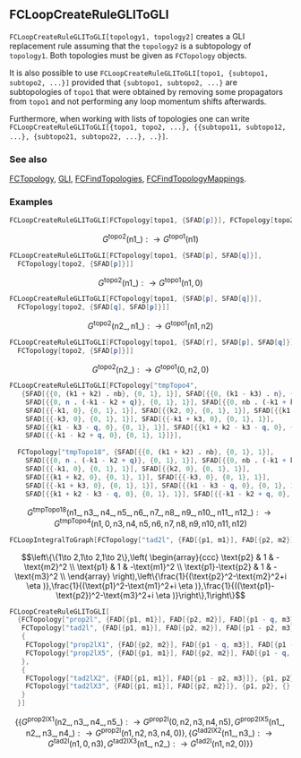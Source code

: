 ## FCLoopCreateRuleGLIToGLI

`FCLoopCreateRuleGLIToGLI[topology1, topology2]` creates a GLI replacement rule assuming that the `topology2` is a subtopology of `topology1`. Both topologies must be given as `FCTopology` objects.

It is also possible to use `FCLoopCreateRuleGLIToGLI[topo1, {subtopo1, subtopo2, ...}]` provided that `{subtopo1, subtopo2, ...}` are subtopologies of `topo1` that were obtained by removing some propagators from `topo1` and not performing any loop momentum shifts afterwards.

Furthermore, when working with lists of topologies one can write `FCLoopCreateRuleGLIToGLI[{topo1, topo2, ...}, {{subtopo11, subtopo12, ...}, {subtopo21, subtopo22, ...}, ..}]`.

### See also

[FCTopology](FCTopology), [GLI](GLI), [FCFindTopologies](FCFindTopologies), [FCFindTopologyMappings](FCFindTopologyMappings).

### Examples

```mathematica
FCLoopCreateRuleGLIToGLI[FCTopology[topo1, {SFAD[p]}], FCTopology[topo2, {SFAD[p]}]]
```

$$G^{\text{topo2}}(\text{n1$\_$}):\to G^{\text{topo1}}(\text{n1})$$

```mathematica
FCLoopCreateRuleGLIToGLI[FCTopology[topo1, {SFAD[p], SFAD[q]}], 
  FCTopology[topo2, {SFAD[p]}]]
```

$$G^{\text{topo2}}(\text{n1$\_$}):\to G^{\text{topo1}}(\text{n1},0)$$

```mathematica
FCLoopCreateRuleGLIToGLI[FCTopology[topo1, {SFAD[p], SFAD[q]}], 
  FCTopology[topo2, {SFAD[q], SFAD[p]}]]
```

$$G^{\text{topo2}}(\text{n2$\_$},\text{n1$\_$}):\to G^{\text{topo1}}(\text{n1},\text{n2})$$

```mathematica
FCLoopCreateRuleGLIToGLI[FCTopology[topo1, {SFAD[r], SFAD[p], SFAD[q]}], 
  FCTopology[topo2, {SFAD[p]}]]
```

$$G^{\text{topo2}}(\text{n2$\_$}):\to G^{\text{topo1}}(0,\text{n2},0)$$

```mathematica
FCLoopCreateRuleGLIToGLI[FCTopology["tmpTopo4", 
   {SFAD[{{0, (k1 + k2) . nb}, {0, 1}, 1}], SFAD[{{0, (k1 - k3) . n}, {0, 1}, 1}], 
    SFAD[{{0, n . (-k1 - k2 + q)}, {0, 1}, 1}], SFAD[{{0, nb . (-k1 + k3 + q)}, {0, 1}, 1}], 
    SFAD[{{-k1, 0}, {0, 1}, 1}], SFAD[{{k2, 0}, {0, 1}, 1}], SFAD[{{k1 + k2, 0}, {0, 1}, 1}], 
    SFAD[{{-k3, 0}, {0, 1}, 1}], SFAD[{{-k1 + k3, 0}, {0, 1}, 1}], 
    SFAD[{{k1 - k3 - q, 0}, {0, 1}, 1}], SFAD[{{k1 + k2 - k3 - q, 0}, {0, 1}, 1}], 
    SFAD[{{-k1 - k2 + q, 0}, {0, 1}, 1}]}], 
  
  FCTopology["tmpTopo18", {SFAD[{{0, (k1 + k2) . nb}, {0, 1}, 1}], 
    SFAD[{{0, n . (-k1 - k2 + q)}, {0, 1}, 1}], SFAD[{{0, nb . (-k1 + k3 + q)}, {0, 1}, 1}], 
    SFAD[{{-k1, 0}, {0, 1}, 1}], SFAD[{{k2, 0}, {0, 1}, 1}], 
    SFAD[{{k1 + k2, 0}, {0, 1}, 1}], SFAD[{{-k3, 0}, {0, 1}, 1}], 
    SFAD[{{-k1 + k3, 0}, {0, 1}, 1}], SFAD[{{k1 - k3 - q, 0}, {0, 1}, 1}], 
    SFAD[{{k1 + k2 - k3 - q, 0}, {0, 1}, 1}], SFAD[{{-k1 - k2 + q, 0}, {0, 1}, 1}]}]]
```

$$G^{\text{tmpTopo18}}(\text{n1$\_$},\text{n3$\_$},\text{n4$\_$},\text{n5$\_$},\text{n6$\_$},\text{n7$\_$},\text{n8$\_$},\text{n9$\_$},\text{n10$\_$},\text{n11$\_$},\text{n12$\_$}):\to G^{\text{tmpTopo4}}(\text{n1},0,\text{n3},\text{n4},\text{n5},\text{n6},\text{n7},\text{n8},\text{n9},\text{n10},\text{n11},\text{n12})$$

```mathematica
FCLoopIntegralToGraph[FCTopology["tad2l", {FAD[{p1, m1}], FAD[{p2, m2}], FAD[{p1 - p2, m3}]}, {p1, p2}, {}, {}, {}]]
```

$$\left\{\{1\to 2,1\to 2,1\to 2\},\left(
\begin{array}{ccc}
 \text{p2} & 1 & -\text{m2}^2 \\
 \text{p1} & 1 & -\text{m1}^2 \\
 \text{p1}-\text{p2} & 1 & -\text{m3}^2 \\
\end{array}
\right),\left\{\frac{1}{(\text{p2}^2-\text{m2}^2+i \eta )},\frac{1}{(\text{p1}^2-\text{m1}^2+i \eta )},\frac{1}{((\text{p1}-\text{p2})^2-\text{m3}^2+i \eta )}\right\},1\right\}$$

```mathematica
FCLoopCreateRuleGLIToGLI[
  {FCTopology["prop2l", {FAD[{p1, m1}], FAD[{p2, m2}], FAD[{p1 - q, m3}], FAD[{p1 - q, m4}], FAD[{p1 - p2, m5}]}, {p1, p2}, {q}, {}, {}], 
   FCTopology["tad2l", {FAD[{p1, m1}], FAD[{p2, m2}], FAD[{p1 - p2, m3}]}, {p1, p2}, {}, {}, {}]}, {
   {
    FCTopology["prop2lX1", {FAD[{p2, m2}], FAD[{p1 - q, m3}], FAD[{p1 - q, m4}], FAD[{p1 - p2, m5}]}, {p1, p2}, {q}, {}, {}], 
    FCTopology["prop2lX5", {FAD[{p1, m1}], FAD[{p2, m2}], FAD[{p1 - q, m3}], FAD[{p1 - q, m4}]}, {p1, p2}, {q}, {}, {}] 
   }, 
   {
    FCTopology["tad2lX2", {FAD[{p1, m1}], FAD[{p1 - p2, m3}]}, {p1, p2}, {}, {}, {}], 
    FCTopology["tad2lX3", {FAD[{p1, m1}], FAD[{p2, m2}]}, {p1, p2}, {}, {}, {}] 
   } 
  }]
```

$$\left\{\left\{G^{\text{prop2lX1}}(\text{n2$\_$},\text{n3$\_$},\text{n4$\_$},\text{n5$\_$}):\to G^{\text{prop2l}}(0,\text{n2},\text{n3},\text{n4},\text{n5}),G^{\text{prop2lX5}}(\text{n1$\_$},\text{n2$\_$},\text{n3$\_$},\text{n4$\_$}):\to G^{\text{prop2l}}(\text{n1},\text{n2},\text{n3},\text{n4},0)\right\},\left\{G^{\text{tad2lX2}}(\text{n1$\_$},\text{n3$\_$}):\to G^{\text{tad2l}}(\text{n1},0,\text{n3}),G^{\text{tad2lX3}}(\text{n1$\_$},\text{n2$\_$}):\to G^{\text{tad2l}}(\text{n1},\text{n2},0)\right\}\right\}$$